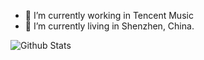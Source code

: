 
- 🔭 I’m currently working in Tencent Music
- 👯 I’m currently living in Shenzhen, China.

![Github Stats](https://github-readme-stats.vercel.app/api?username=korzhao&show_icons=true)
